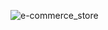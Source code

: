 ![e-commerce_store](https://user-images.githubusercontent.com/123995987/236706126-b5e2fdc0-8991-470c-b6df-eec19c5caa25.png)
